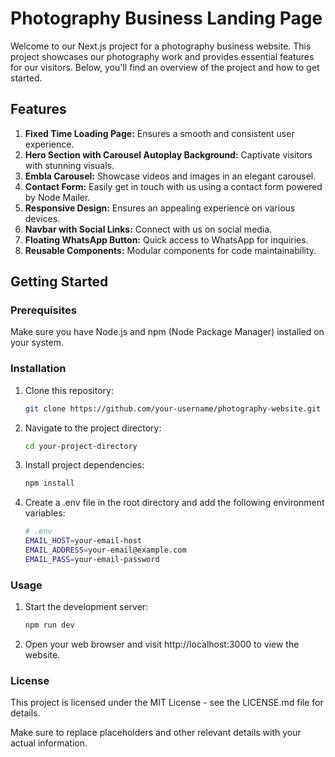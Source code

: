 # Photography Business Landing Page

Welcome to our Next.js project for a photography business website. This project showcases our photography work and provides essential features for our visitors. Below, you'll find an overview of the project and how to get started.

## Features

1. **Fixed Time Loading Page:** Ensures a smooth and consistent user experience.
2. **Hero Section with Carousel Autoplay Background:** Captivate visitors with stunning visuals.
3. **Embla Carousel:** Showcase videos and images in an elegant carousel.
4. **Contact Form:** Easily get in touch with us using a contact form powered by Node Mailer.
5. **Responsive Design:** Ensures an appealing experience on various devices.
6. **Navbar with Social Links:** Connect with us on social media.
7. **Floating WhatsApp Button:** Quick access to WhatsApp for inquiries.
8. **Reusable Components:** Modular components for code maintainability.

## Getting Started

### Prerequisites

Make sure you have Node.js and npm (Node Package Manager) installed on your system.

### Installation

1. Clone this repository:

   ```bash
   git clone https://github.com/your-username/photography-website.git
   ```

2. Navigate to the project directory:

   ```bash
   cd your-project-directory
   ```

3. Install project dependencies:

   ```bash
   npm install
   ```

4. Create a .env file in the root directory and add the following environment variables:

   ```bash
   # .env
   EMAIL_HOST=your-email-host
   EMAIL_ADDRESS=your-email@example.com
   EMAIL_PASS=your-email-password
   ```

### Usage

1. Start the development server:

   ```bash
   npm run dev
   ```

2. Open your web browser and visit http://localhost:3000 to view the website.

### License

This project is licensed under the MIT License - see the LICENSE.md file for details.

Make sure to replace placeholders and other relevant details with your actual information.
